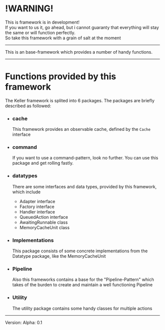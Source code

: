 <h1>!WARNING!</h1>
This is framework is in development!<br>
If you want to us it, go ahead, but i cannot guaranty that everything will stay the same or will function perfectly.<br>
So take this framework with a grain of salt at the moment

---

This is an base-framework which provides a number of handy functions.

---

<h1>Functions provided by this framework</h1>
The Keller framework is splited into 6 packages. The packages are briefly described as followed:

<ul>

<li>
<h3>cache</h3>
<p>
This framework provides an observable cache, defined by the <code>Cache</code> interface
</p>
</li>

<li>
<h3>command</h3>
<p>
If you want to use a command-pattern, look no further. You can use this package and get rolling fastly.
</p>
</li>
<! test !>
<li>
<h3>datatypes</h3>
<p>
There are some interfaces and data types, provided by this framework, which include
<ul>
<li>Adapter interface</li>
<li>Factory interface</li>
<li>Handler interface</li>
<li>QueuedAction interface</li>
<li>AwaitingRunnable class</li>
<li>MemoryCacheUnit class</li>
</ul>
</p>
</li>

<li>
<h3>Implementations</h3>
<p>
This package consists of some concrete implementations from the Datatype package, like the MemoryCacheUnit
</p>
</li>

<li>
<h3>Pipeline</h3>
<p>
Also this frameworks contains a base for the "Pipeline-Pattern" which takes of the burden to create and maintain a well functioning Pipeline
</p>
</li>

<li>
<h3>Utility</h3>
<p>
The utility package contains some handy classes for multiple actions
</p>
</li>

</ul>

---

Version: Alpha: 0.1